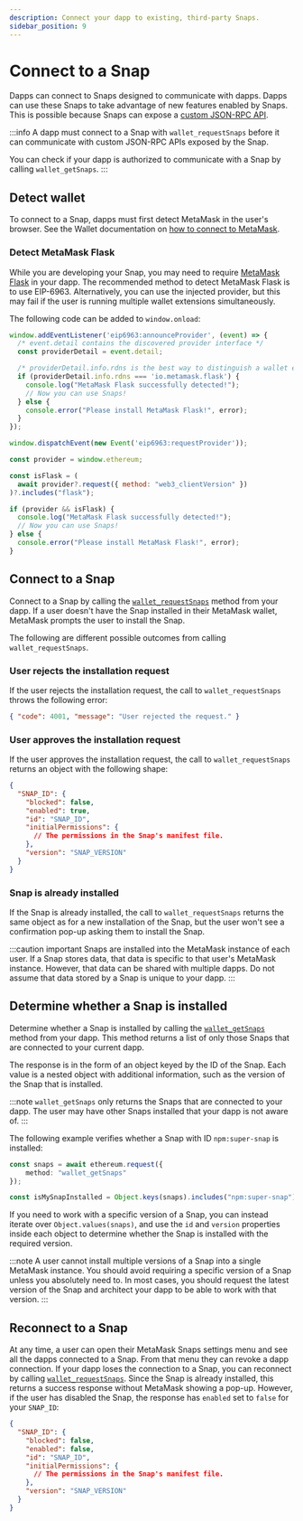 ```yaml
---
description: Connect your dapp to existing, third-party Snaps.
sidebar_position: 9
---
```


# Connect to a Snap

Dapps can connect to Snaps designed to communicate with dapps.
Dapps can use these Snaps to take advantage of new features enabled by Snaps.
This is possible because Snaps can expose a [custom JSON-RPC API](../learn/about-snaps/apis.md#custom-json-rpc-apis).

:::info
A dapp must connect to a Snap with `wallet_requestSnaps` before it can communicate with custom JSON-RPC APIs exposed by the Snap. 

You can check if your dapp is authorized to communicate with a Snap by calling `wallet_getSnaps`. 
:::

## Detect wallet

To connect to a Snap, dapps must first detect MetaMask in the user's browser.
See the Wallet documentation on [how to connect to MetaMask](/wallet/how-to/connect).

### Detect MetaMask Flask

While you are developing your Snap, you may need to require 
[MetaMask Flask](../get-started/install-flask.md) 
in your dapp. 
The recommended method to detect MetaMask Flask is to use EIP-6963. 
Alternatively, you can use the injected provider, but this may fail if the user is running multiple wallet extensions simultaneously. 

The following code can be added to `window.onload`: 

<Tabs>
<TabItem value="EIP-6963 example">

```js title="index.js"
window.addEventListener('eip6963:announceProvider', (event) => {
  /* event.detail contains the discovered provider interface */
  const providerDetail = event.detail;

  /* providerDetail.info.rdns is the best way to distinguish a wallet extension */
  if (providerDetail.info.rdns === 'io.metamask.flask') {
    console.log("MetaMask Flask successfully detected!");
    // Now you can use Snaps!
  } else { 
    console.error("Please install MetaMask Flask!", error);
  }
});

window.dispatchEvent(new Event('eip6963:requestProvider'));
```

</TabItem>
<TabItem value="Injected provider example">

```js title="index.js"
const provider = window.ethereum; 

const isFlask = ( 
  await provider?.request({ method: "web3_clientVersion" })
)?.includes("flask"); 

if (provider && isFlask) {
  console.log("MetaMask Flask successfully detected!");
  // Now you can use Snaps!
} else {
  console.error("Please install MetaMask Flask!", error);
}
```

</TabItem>
</Tabs>

## Connect to a Snap

Connect to a Snap by calling the [`wallet_requestSnaps`](/wallet/reference/wallet_requestsnaps)
method from your dapp.
If a user doesn't have the Snap installed in their MetaMask wallet, MetaMask prompts the user to
install the Snap.

The following are different possible outcomes from calling `wallet_requestSnaps`.

### User rejects the installation request

If the user rejects the installation request, the call to `wallet_requestSnaps` throws the following error:

```json
{ "code": 4001, "message": "User rejected the request." }
```

### User approves the installation request

If the user approves the installation request, the call to `wallet_requestSnaps` returns an object
with the following shape:

```json
{
  "SNAP_ID": {
    "blocked": false,
    "enabled": true,
    "id": "SNAP_ID",
    "initialPermissions": {
      // The permissions in the Snap's manifest file.
    },
    "version": "SNAP_VERSION"
  }
}
```

### Snap is already installed

If the Snap is already installed, the call to `wallet_requestSnaps` returns the same object as for a
new installation of the Snap, but the user won't see a confirmation pop-up asking them to install the Snap.

:::caution important
Snaps are installed into the MetaMask instance of each user.
If a Snap stores data, that data is specific to that user's MetaMask instance.
However, that data can be shared with multiple dapps.
Do not assume that data stored by a Snap is unique to your dapp. 
:::

## Determine whether a Snap is installed

Determine whether a Snap is installed by calling the
[`wallet_getSnaps`](/wallet/reference/wallet_getsnaps) method from your dapp.
This method returns a list of only those Snaps that are connected to your current dapp.

The response is in the form of an object keyed by the ID of the Snap.
Each value is a nested object with additional information, such as the version of the Snap that is installed.

:::note
`wallet_getSnaps` only returns the Snaps that are connected to your dapp.
The user may have other Snaps installed that your dapp is not aware of. 
:::

The following example verifies whether a Snap with ID `npm:super-snap` is installed:

```ts title="index.ts"
const snaps = await ethereum.request({
    method: "wallet_getSnaps"
});

const isMySnapInstalled = Object.keys(snaps).includes("npm:super-snap");
```

If you need to work with a specific version of a Snap, you can instead iterate over
`Object.values(snaps)`, and use the `id` and `version` properties inside each object to determine
whether the Snap is installed with the required version.

:::note
A user cannot install multiple versions of a Snap into a single MetaMask instance.
You should avoid requiring a specific version of a Snap unless you absolutely need to.
In most cases, you should request the latest version of the Snap and architect your dapp to be able
to work with that version.
:::

## Reconnect to a Snap

At any time, a user can open their MetaMask Snaps settings menu and see all the dapps connected to a Snap.
From that menu they can revoke a dapp connection.
If your dapp loses the connection to a Snap, you can reconnect by calling
[`wallet_requestSnaps`](/wallet/reference/wallet_requestsnaps).
Since the Snap is already installed, this returns a success response without MetaMask showing a pop-up.
However, if the user has disabled the Snap, the response has `enabled` set to `false` for your `SNAP_ID`:

```json
{
  "SNAP_ID": {
    "blocked": false,
    "enabled": false,
    "id": "SNAP_ID",
    "initialPermissions": {
      // The permissions in the Snap's manifest file.
    },
    "version": "SNAP_VERSION"
  }
}
```
